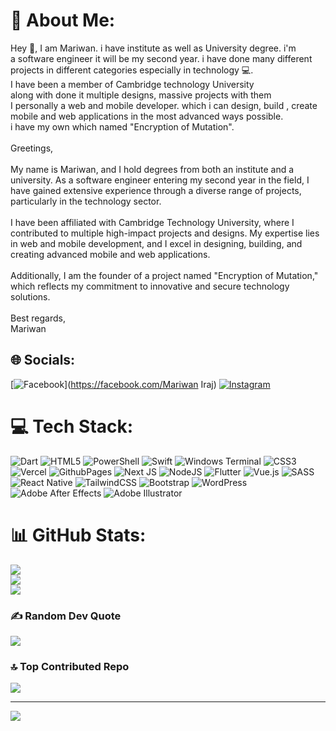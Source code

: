 # 💫 About Me:
Hey 👋, I am Mariwan. i have institute as well as University degree. i'm<br> a software engineer it will be my second year. i have done many different<br> projects in different categories especially in technology 💻.<br> I have been a member of Cambridge technology University<br>along with done it multiple designs, massive projects with them<br>I personally a web and mobile developer. which i can design, build , create<br>mobile and web applications in the most advanced ways possible.  <br>i have my own which named "Encryption of Mutation". <br> <br>Greetings,<br><br>My name is Mariwan, and I hold degrees from both an institute and a university. As a software engineer entering my second year in the field, I have gained extensive experience through a diverse range of projects, particularly in the technology sector.<br><br>I have been affiliated with Cambridge Technology University, where I contributed to multiple high-impact projects and designs. My expertise lies in web and mobile development, and I excel in designing, building, and creating advanced mobile and web applications.<br><br>Additionally, I am the founder of a project named "Encryption of Mutation," which reflects my commitment to innovative and secure technology solutions.<br><br>Best regards,<br>Mariwan


## 🌐 Socials:
[![Facebook](https://img.shields.io/badge/Facebook-%231877F2.svg?logo=Facebook&logoColor=white)](https://facebook.com/Mariwan Iraj) [![Instagram](https://img.shields.io/badge/Instagram-%23E4405F.svg?logo=Instagram&logoColor=white)](https://instagram.com/Mariwan_tech) 

# 💻 Tech Stack:
![Dart](https://img.shields.io/badge/dart-%230175C2.svg?style=for-the-badge&logo=dart&logoColor=white) ![HTML5](https://img.shields.io/badge/html5-%23E34F26.svg?style=for-the-badge&logo=html5&logoColor=white) ![PowerShell](https://img.shields.io/badge/PowerShell-%235391FE.svg?style=for-the-badge&logo=powershell&logoColor=white) ![Swift](https://img.shields.io/badge/swift-F54A2A?style=for-the-badge&logo=swift&logoColor=white) ![Windows Terminal](https://img.shields.io/badge/Windows%20Terminal-%234D4D4D.svg?style=for-the-badge&logo=windows-terminal&logoColor=white) ![CSS3](https://img.shields.io/badge/css3-%231572B6.svg?style=for-the-badge&logo=css3&logoColor=white) ![Vercel](https://img.shields.io/badge/vercel-%23000000.svg?style=for-the-badge&logo=vercel&logoColor=white) ![GithubPages](https://img.shields.io/badge/github%20pages-121013?style=for-the-badge&logo=github&logoColor=white) ![Next JS](https://img.shields.io/badge/Next-black?style=for-the-badge&logo=next.js&logoColor=white) ![NodeJS](https://img.shields.io/badge/node.js-6DA55F?style=for-the-badge&logo=node.js&logoColor=white) ![Flutter](https://img.shields.io/badge/Flutter-%2302569B.svg?style=for-the-badge&logo=Flutter&logoColor=white) ![Vue.js](https://img.shields.io/badge/vue.js-%2335495e.svg?style=for-the-badge&logo=vuedotjs&logoColor=%234FC08D) ![SASS](https://img.shields.io/badge/SASS-hotpink.svg?style=for-the-badge&logo=SASS&logoColor=white) ![React Native](https://img.shields.io/badge/react_native-%2320232a.svg?style=for-the-badge&logo=react&logoColor=%2361DAFB) ![TailwindCSS](https://img.shields.io/badge/tailwindcss-%2338B2AC.svg?style=for-the-badge&logo=tailwind-css&logoColor=white) ![Bootstrap](https://img.shields.io/badge/bootstrap-%238511FA.svg?style=for-the-badge&logo=bootstrap&logoColor=white) ![WordPress](https://img.shields.io/badge/WordPress-%23117AC9.svg?style=for-the-badge&logo=WordPress&logoColor=white) ![Adobe After Effects](https://img.shields.io/badge/Adobe%20After%20Effects-9999FF.svg?style=for-the-badge&logo=Adobe%20After%20Effects&logoColor=white) ![Adobe Illustrator](https://img.shields.io/badge/adobe%20illustrator-%23FF9A00.svg?style=for-the-badge&logo=adobe%20illustrator&logoColor=white)
# 📊 GitHub Stats:
![](https://github-readme-stats.vercel.app/api?username=mariwan001&theme=dark&hide_border=true&include_all_commits=false&count_private=true)<br/>
![](https://github-readme-streak-stats.herokuapp.com/?user=mariwan001&theme=dark&hide_border=true)<br/>
![](https://github-readme-stats.vercel.app/api/top-langs/?username=mariwan001&theme=dark&hide_border=true&include_all_commits=false&count_private=true&layout=compact)

### ✍️ Random Dev Quote
![](https://quotes-github-readme.vercel.app/api?type=horizontal&theme=radical)

### 🔝 Top Contributed Repo
![](https://github-contributor-stats.vercel.app/api?username=mariwan001&limit=5&theme=radical&combine_all_yearly_contributions=true)

---
[![](https://visitcount.itsvg.in/api?id=mariwan001&icon=0&color=2)](https://visitcount.itsvg.in)

<!-- Proudly created with GPRM ( https://gprm.itsvg.in ) -->
